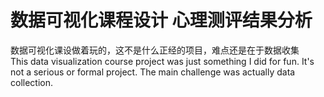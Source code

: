 # 数据可视化课程设计 心理测评结果分析
数据可视化课设做着玩的，这不是什么正经的项目，难点还是在于数据收集  
This data visualization course project was just something I did for fun. It's not a serious or formal project. The main challenge was actually data collection.
